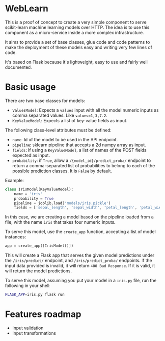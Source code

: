 # WebLearn

This is a proof of concept to create a very simple component to serve
scikit-learn machine learning models over HTTP. The idea is to use this
component as a micro-service inside a more complex infrastructure.

It aims to provide a set of base classes, glue code and code patterns to make
the deployment of these models easy and writing very few lines of code.

It's based on Flask because it's lightweight, easy to use and fairly well
documented.

# Basic usage

There are two base classes for models:

 - `ValuesModel`: Expects a `values` input with all the model numeric
   inputs as comma separated values. Like `values=1,3,7.2`.
 - `KeyValueModel`: Expects a list of key-value fields as input.

The following class-level attributes must be defined:

 - `name`: Id of the model to be used in the API endpoint.
 - `pipeline`: sklearn pipeline that accepts a 2d numpy array as input.
 - `fields`: If using a `KeyValueModel`, a list of names of the POST fields
   expected as input.
 - `probability`: if `True`, allow a `/{model_id}/predict_proba/` endpoint
   to return a comma-separated list of probabilities to belong to each of
   the possible prediction classes. It is `False` by default.

Example:

```python
class IrisModel(KeyValueModel):
    name = 'iris'
    probability = True
    pipeline = joblib.load('models/iris.pickle')
    fields = ['sepal_length', 'sepal_width', 'petal_length', 'petal_width']
```

In this case, we are creating a model based on the pipeline loaded from a file,
with the name `iris` that takes four numeric inputs.

To serve this model, use the `create_app` function, accepting a list of
model instances:

```python
app = create_app([IrisModel()])
```

This will create a Flask app that serves the given model predictions under the
`/iris/predict/` endpoint, and `/iris/predict_proba/` endpoints. If the input
data provided is invalid, it will return `400 Bad Response`. If it is valid,
it will return the model predictions.

To serve this model, assuming you put your model in a `iris.py` file, run the
following in your shell:

```bash
FLASK_APP=iris.py flask run
```

# Features roadmap

 - Input validation
 - Input transformations
